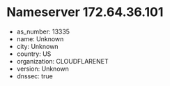 # Nameserver 172.64.36.101

* as_number: 13335
* name: Unknown
* city: Unknown
* country: US
* organization: CLOUDFLARENET
* version: Unknown
* dnssec: true
